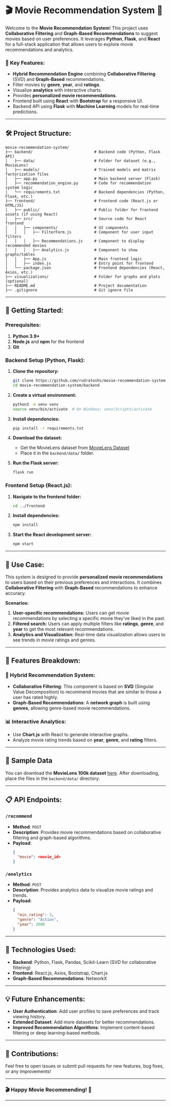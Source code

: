 # 🎬 Movie Recommendation System 🍿

Welcome to the **Movie Recommendation System**! This project uses **Collaborative Filtering** and **Graph-Based Recommendations** to suggest movies based on user preferences. It leverages **Python**, **Flask**, and **React** for a full-stack application that allows users to explore movie recommendations and analytics.

### 🌟 Key Features:
- **Hybrid Recommendation Engine** combining **Collaborative Filtering** (SVD) and **Graph-Based** recommendations.
- Filter movies by **genre**, **year**, and **ratings**.
- Visualize **analytics** with interactive charts.
- Provides **personalized movie recommendations**.
- Frontend built using **React** with **Bootstrap** for a responsive UI.
- Backend API using **Flask** with **Machine Learning** models for real-time predictions.

---

## 🛠️ Project Structure:
```
movie-recommendation-system/
├── backend/                           # Backend code (Python, Flask API)
│   ├── data/                          # Folder for dataset (e.g., MovieLens)
│   ├── models/                        # Trained models and matrix factorization files
│   ├── app.py                         # Main backend server (Flask)
│   ├── recommendation_engine.py       # Code for recommendation system logic
│   └── requirements.txt               # Backend dependencies (Python, Flask, etc.)
├── frontend/                          # Frontend code (React.js or HTML/JS)
│   ├── public/                        # Public folder for frontend assets (if using React)
│   ├── src/                           # Source code for React frontend
│   │   ├── components/                # UI components
│   │   │   ├── FilterForm.js          # Component for user input filters
│   │   │   ├── Recommendations.js     # Component to display recommended movies
│   │   │   ├── Analytics.js           # Component to show graphs/tables
│   │   ├── App.js                     # Main frontend logic
│   │   ├── index.js                   # Entry point for frontend
│   └── package.json                   # Frontend dependencies (React, Axios, etc.)
├── visualizations/                    # Folder for graphs and plots (optional)
├── README.md                          # Project documentation
├── .gitignore                         # Git ignore file
```

---

## 🚀 Getting Started:

### Prerequisites:
1. **Python 3.9+**
2. **Node.js** and **npm** for the frontend
3. **Git**

### Backend Setup (Python, Flask):
1. **Clone the repository:**
   ```bash
   git clone https://github.com/rudratoshs/movie-recommendation-system.git
   cd movie-recommendation-system/backend
   ```
2. **Create a virtual environment:**
   ```bash
   python3 -m venv venv
   source venv/bin/activate  # On Windows: venv\Scripts\activate
   ```
3. **Install dependencies:**
   ```bash
   pip install -r requirements.txt
   ```
4. **Download the dataset:**
   - Get the MovieLens dataset from [MovieLens Dataset](https://grouplens.org/datasets/movielens/100k/)
   - Place it in the `backend/data/` folder.

5. **Run the Flask server:**
   ```bash
   flask run
   ```

### Frontend Setup (React.js):
1. **Navigate to the frontend folder:**
   ```bash
   cd ../frontend
   ```
2. **Install dependencies:**
   ```bash
   npm install
   ```
3. **Start the React development server:**
   ```bash
   npm start
   ```

---

## 🎯 Use Case:

This system is designed to provide **personalized movie recommendations** to users based on their previous preferences and interactions. It combines **Collaborative Filtering** with **Graph-Based** recommendations to enhance accuracy.

**Scenarios:**
1. **User-specific recommendations:** Users can get movie recommendations by selecting a specific movie they've liked in the past.
2. **Filtered search:** Users can apply multiple filters like **ratings**, **genre**, and **year** to get the most relevant recommendations.
3. **Analytics and Visualization:** Real-time data visualization allows users to see trends in movie ratings and genres.

---

## 🔮 Features Breakdown:

### 🎲 Hybrid Recommendation System:
- **Collaborative Filtering**: This component is based on **SVD** (Singular Value Decomposition) to recommend movies that are similar to those a user has rated highly.
- **Graph-Based Recommendations**: A **network graph** is built using **genres**, allowing genre-based movie recommendations.

### 📊 Interactive Analytics:
- Use **Chart.js** with React to generate interactive graphs.
- Analyze movie rating trends based on **year**, **genre**, and **rating** filters.

---

## 📂 Sample Data

You can download the **MovieLens 100k dataset** [here](https://grouplens.org/datasets/movielens/100k/). After downloading, place the files in the `backend/data/` directory.

---

## 📋 API Endpoints:

### `/recommend`
- **Method**: `POST`
- **Description**: Provides movie recommendations based on collaborative filtering and graph-based algorithms.
- **Payload**:
  ```json
  {
    "movie": <movie_id>
  }
  ```

### `/analytics`
- **Method**: `POST`
- **Description**: Provides analytics data to visualize movie ratings and trends.
- **Payload**:
  ```json
  {
    "min_rating": 3,
    "genre": "Action",
    "year": 2000
  }
  ```

---

## 🤖 Technologies Used:
- **Backend**: Python, Flask, Pandas, Scikit-Learn (SVD for collaborative filtering)
- **Frontend**: React.js, Axios, Bootstrap, Chart.js
- **Graph-Based Recommendations**: NetworkX

---

## 💡 Future Enhancements:
- **User Authentication**: Add user profiles to save preferences and track viewing history.
- **Extended Dataset**: Add more datasets for better recommendations.
- **Improved Recommendation Algorithms**: Implement content-based filtering or deep learning-based methods.

---

## 🎉 Contributions:
Feel free to open issues or submit pull requests for new features, bug fixes, or any improvements!

---

### 🎬 Happy Movie Recommending! 🎉

---